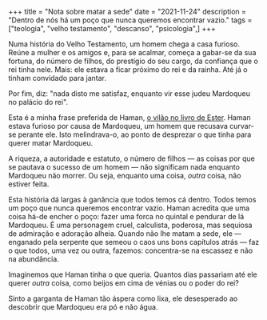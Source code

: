 +++
title = "Nota sobre matar a sede"
date = "2021-11-24"
description = "Dentro de nós há um poço que nunca queremos encontrar vazio."
tags = ["teologia", "velho testamento", "descanso", "psicologia",]
+++

Numa história do Velho Testamento, um homem chega a casa furioso. Reúne a mulher e os amigos e, para se acalmar, começa a gabar-se da sua fortuna, do número de filhos, do prestígio do seu cargo, da confiança que o rei tinha nele. Mais: ele estava a ficar próximo do rei e da rainha. Até já o tinham convidado para jantar.

Por fim, diz: "nada disto me satisfaz, enquanto vir esse judeu Mardoqueu no palácio do rei".

Esta é a minha frase preferida de Haman, [o vilão no livro de Ester](https://www.bible.com/bible/432/est.5.13). Haman estava furioso por causa de Mardoqueu, um homem que recusava curvar-se perante ele. Isto melindrava-o, ao ponto de desprezar o que tinha para querer matar Mardoqueu.

A riqueza, a autoridade e estatuto, o número de filhos — as coisas por que se pautava o sucesso de um homem — não significam nada enquanto Mardoqueu não morrer. Ou seja, enquanto uma coisa, *outra* coisa, não estiver feita.

Esta história dá largas à ganância que todos temos cá dentro. Todos temos um poço que nunca queremos encontrar vazio. Haman acredita que uma coisa há-de encher o poço: fazer uma forca no quintal e pendurar de lá Mardoqueu. É uma personagem cruel, calculista, poderosa, mas sequiosa de admiração e adoração alheia. Quando não lhe matam a sede, ele — enganado pela serpente que semeou o caos uns bons capítulos atrás — faz o que todos, uma vez ou outra, fazemos: concentra-se na escassez e não na abundância.

Imaginemos que Haman tinha o que queria. Quantos dias passariam até ele querer *outra* coisa, como beijos em cima de vénias ou o poder do rei?

Sinto a garganta de Haman tão áspera como lixa, ele desesperado ao descobrir que Mardoqueu era pó e não água.
